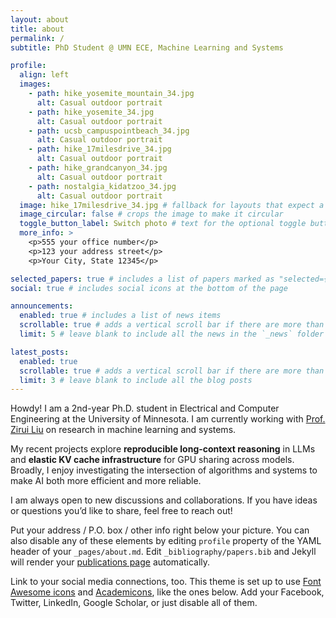 ```yaml
---
layout: about
title: about
permalink: /
subtitle: PhD Student @ UMN ECE, Machine Learning and Systems

profile:
  align: left
  images:
    - path: hike_yosemite_mountain_34.jpg
      alt: Casual outdoor portrait
    - path: hike_yosemite_34.jpg
      alt: Casual outdoor portrait
    - path: ucsb_campuspointbeach_34.jpg
      alt: Casual outdoor portrait
    - path: hike_17milesdrive_34.jpg
      alt: Casual outdoor portrait
    - path: hike_grandcanyon_34.jpg
      alt: Casual outdoor portrait
    - path: nostalgia_kidatzoo_34.jpg
      alt: Casual outdoor portrait
  image: hike_17milesdrive_34.jpg # fallback for layouts that expect a single image
  image_circular: false # crops the image to make it circular
  toggle_button_label: Switch photo # text for the optional toggle button
  more_info: >
    <p>555 your office number</p>
    <p>123 your address street</p>
    <p>Your City, State 12345</p>

selected_papers: true # includes a list of papers marked as "selected={true}"
social: true # includes social icons at the bottom of the page

announcements:
  enabled: true # includes a list of news items
  scrollable: true # adds a vertical scroll bar if there are more than 3 news items
  limit: 5 # leave blank to include all the news in the `_news` folder

latest_posts:
  enabled: true
  scrollable: true # adds a vertical scroll bar if there are more than 3 new posts items
  limit: 3 # leave blank to include all the blog posts
---
```


Howdy! I am a 2nd-year Ph.D. student in Electrical and Computer Engineering at the University of Minnesota. I am currently working with [Prof. Zirui Liu](https://zirui-ray-liu.github.io/) on research in machine learning and systems.

My recent projects explore **reproducible long-context reasoning** in LLMs and **elastic KV cache infrastructure** for GPU sharing across models. Broadly, I enjoy investigating the intersection of algorithms and systems to make AI both more efficient and more reliable.

I am always open to new discussions and collaborations. If you have ideas or questions you’d like to share, feel free to reach out!

Put your address / P.O. box / other info right below your picture. You can also disable any of these elements by editing `profile` property of the YAML header of your `_pages/about.md`. Edit `_bibliography/papers.bib` and Jekyll will render your [publications page](/al-folio/publications/) automatically.

Link to your social media connections, too. This theme is set up to use [Font Awesome icons](https://fontawesome.com/) and [Academicons](https://jpswalsh.github.io/academicons/), like the ones below. Add your Facebook, Twitter, LinkedIn, Google Scholar, or just disable all of them.
